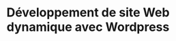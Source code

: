 ---
title: Développement de site Web dynamique avec Wordpress
description: Nous concevons entièrement le thème de votre site Web. Il sera compatible avec toutes extentions et conforme aux bonnes pratiques Wordpress.
image: 
  src: /images/uploads/logo-wordpress.png
hero:
  title: Développement de site Web dynamique avec Wordpress
  image: 
      src: /images/uploads/logo-wordpress.png
blocks:
  - type: editorial
    direction: ltr
    title: La puissance de WordPress
    text: >-
      WordPress est la plateforme de gestion de contenu la plus populaire au monde, et ce n'est pas un hasard. Sa flexibilité, sa simplicité d'utilisation et son écosystème riche en font le choix idéal pour un site Web dynamique. Avec une variété de plugins et de thèmes, nous pouvons personnaliser votre site Web pour répondre à vos besoins spécifiques.
  - type: editorial
    direction: rtl
    title: Pourquoi opter pour le dynamique ?
    text: >-
      Un site Web dynamique offre une expérience immersive à vos visiteurs. Il peut afficher des informations en temps réel, interagir avec les utilisateurs, personnaliser le contenu en fonction de leurs préférences, et bien plus encore. Cela signifie une meilleure rétention des visiteurs, une augmentation des ventes et une relation plus étroite avec votre public. Notre équipe de développeurs experts peut créer des fonctionnalités dynamiques pour votre site, le rendant plus attrayant que jamais.
  - type: editorial
    direction: ltr
    title: Développement du thème sur mesure
    text: Nous concevons entièrement le thème de votre site Web. Il sera compatible avec toutes extentions et conforme aux bonnes pratiques Wordpress. Notre thème sur mesure est optimisé pour une vitesse de chargement rapide et une expérience fluide.
    image: 
      src: /images/uploads/screen-wordpress-themes.png
      alt: Écran du choix de thème dans Wordpress
  - type: informations
    column: 3
    heading: 
      title: Nos extentions préférés
    items:
      - title: Advanced Custom Fields
        text: Advanced Custom Fields est l’une des extensions les plus utilisée, elle permet d’ajouter plusieurs types de champs et d’en créer autant que désiré. 
        cta:
          text: Site de l’extention
          url: https://www.advancedcustomfields.com/
          blank: true
        image: 
          src: /images/uploads/logo-acf.png
          isLogo: true
      - title: WPML
        text: Wordpress multilingue facilite la création et l’exploitation de sites multilingues.
        cta: 
          text: Site de l’extention
          blank: true
          url: https://wpml.org/fr/
        image: 
          src: /images/uploads/logo-wpml-otgs.svg
          isLogo: true
  - type: cta
    background: true
    heading:
      title: Ayez un site Web dynamique de qualité en ligne dès aujourd’hui
    cta:
      text: Contactez-nous
      url: /contact/
---